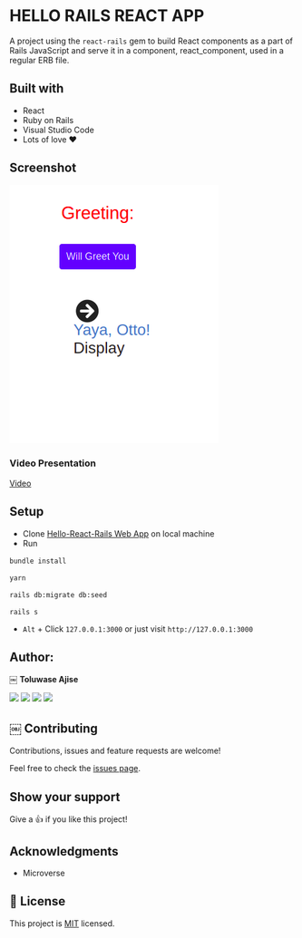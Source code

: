 # HELLO RAILS REACT APP

 A project using the `react-rails` gem to build React components as a part of Rails JavaScript and serve it in a component, react_component, used in a regular ERB file.

## Built with

- React
- Ruby on Rails
- Visual Studio Code
- Lots of love :heart:

## Screenshot

![1](img/1.png)

### Video Presentation
[Video](https://www.loom.com/share/8f12b4e173804f63a1eeaf334880c2f6)

## Setup

- Clone [Hello-React-Rails Web App](https://github.com/Whoistolu/Hello-Rails-React) on local machine
- Run 

```
bundle install
```
```
yarn
```
```
rails db:migrate db:seed
```
```
rails s
```
- `Alt` + Click `127.0.0.1:3000` or just visit  `http://127.0.0.1:3000`

## Author:

￼ **Toluwase Ajise**

[<code><img height="26" src="https://upload.wikimedia.org/wikipedia/commons/9/91/Octicons-mark-github.svg"></code>](https://github.com/whoistolu)
[<code><img height="26" src="https://upload.wikimedia.org/wikipedia/sco/thumb/9/9f/Twitter_bird_logo_2012.svg/1200px-Twitter_bird_logo_2012.svg.png"></code>](https://twitter.com/Littletolu)
[<code><img height="26" src="https://upload.wikimedia.org/wikipedia/commons/thumb/c/c9/Linkedin.svg/1200px-Linkedin.svg.png"></code>](https://www.linkedin.com/in/toluwase-ajise-9b40411b2/)
<a href="digittolu25@gmail.com?subject=Hello Tolu!"><img height="26" src="https://cdn.worldvectorlogo.com/logos/official-gmail-icon-2020-.svg"></a>

## ￼ Contributing

Contributions, issues and feature requests are welcome!

Feel free to check the [issues page](https://github.com/Whoistolu/Hello-Rails-React/issues).

## Show your support

Give a 👍 if you like this project!

## Acknowledgments

- Microverse

## 📝 License

This project is [MIT](./LICENSE.md) licensed.
